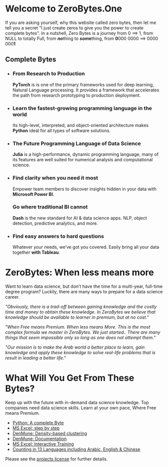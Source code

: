 # Welcome to ZeroBytes.One

If you are asking yourself, why this website called zero bytes, then let me tell you a secret "I just create zeros to give you the power to create complete bytes". In a nutshell, Zero Bytes is a journey from 0 ==> 1, from NULL to totally Full, from ***no***thing to ***som*e**thing, from **0**000 0000  ==>  0000 000**1** 

## Complete Bytes

- ### From Research to Production

  **PyTorch** is is one of the primary frameworks used for deep learning, Natural Language processing. It provides a framework that accelerates the path from research prototyping to production deployment.

- ### Learn the fastest-growing programming language in the world

  Its high-level, interpreted, and object-oriented architecture makes **Python** ideal for all types of software solutions.

- ### The Future Programming Language of Data Science

  **Julia** is a high-performance, dynamic programming language, many of its features are well suited for numerical analysis and computational science.

- ### Find clarity when you need it most

  Empower team members to discover insights hidden in your data with **Microsoft Power BI**.

  ### Go where traditional BI cannot

  **Dash** is the new standard for AI & data science apps. NLP, object detection, predictive analytics, and more.

- ### Find easy answers to hard questions

  Whatever your needs, we’ve got you covered. Easily bring all your data together
  **with Tableau**.

  

# ZeroBytes: When less means more

Want to learn data science, but don’t have the time for a multi-year, full-time degree program? Luckily, there are many ways to prepare for a data science career.

*"Obviously, there is a trad-off between gaining knowledge and the costly time and money to obtain these knowledge. In ZeroBytes we believe that knowledge should be available to learner in premium, but at no cost."*

*"When Free means Premium. When less means More. This is the most complex formula we master in ZeroBytes. We just started.. There are many things that seem impossible only so long as one does not attempt them."*

*"Our mission is to make the Arab world a better place to learn, gain knowledge and apply these knowledge to solve real-life problems that is result in leading a better life."*



# What Will You Get From These Bytes?

Keep up with the future with in-demand data science knowledge. Top companies need data science skills. Learn at your own pace, Where Free means Premium.

- [Python: A complete Byte](https://python.zerobytes.one/python)
- [MS Excel: step by step](https://excel.zerobytes.one/excel)
- [DenMune: Density-based clustering](https://github.com/egy1st/denmune-clustering-algorithm)
- [DenMune: Documentation](https://docs.zerobytes.one/denmune/)
- [MS Excel: Interactive Training](https://training.zerobytes.one/)
- [Counting in 13 Languages including Arabic, English & Chinese](https://counting.zerobytes.one/)





Please see the [projects license](license.md) for further details.



